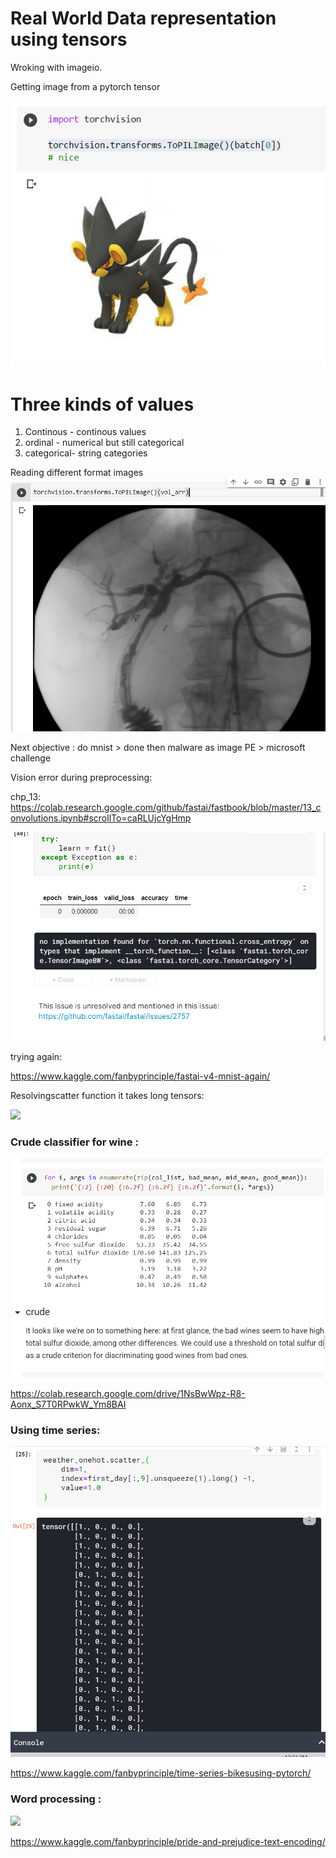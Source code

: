 # Real World Data representation using tensors

Wroking with imageio. 

Getting image from a pytorch tensor

![](loading_image_from_tensor.png)

# Three kinds of values

1. Continous - continous values
2. ordinal -  numerical but still categorical
3. categorical- string categories

Reading different format images
![](dicom.png)

Next objective : 
do mnist > done
then malware as image PE > 
microsoft challenge

Vision error during preprocessing:

chp_13: https://colab.research.google.com/github/fastai/fastbook/blob/master/13_convolutions.ipynb#scrollTo=caRLUjcYgHmp

![](chp13_error.png)

trying again:

https://www.kaggle.com/fanbyprinciple/fastai-v4-mnist-again/

Resolvingscatter function it takes long tensors:

![](scatter.png)

### Crude classifier for wine :

![](crude_wine.png)

https://colab.research.google.com/drive/1NsBwWpz-R8-Aonx_S7T0RPwkW_Ym8BAI

### Using time series:

![](onehot.png)

https://www.kaggle.com/fanbyprinciple/time-series-bikesusing-pytorch/

### Word processing :

![](word_encoding)

https://www.kaggle.com/fanbyprinciple/pride-and-prejudice-text-encoding/

